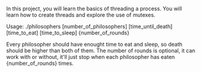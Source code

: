 In this project, you will learn the basics of threading a process.
You will learn how to create threads and explore the use of mutexes.

Usage: ./philosophers [number_of_philosophers] [time_until_death] [time_to_eat] [time_to_sleep] {number_of_rounds}

Every philosopher should have enought time to eat and sleep, so death should be higher than both of them. 
The number of rounds is optional, it can work with or without, it'll just stop when each philosopher has eaten {number_of_rounds} times.
